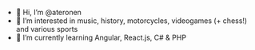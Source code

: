 - 👋 Hi, I’m @ateronen
- 👀 I’m interested in music, history, motorcycles, videogames (+ chess!) and various sports
- 🌱 I’m currently learning Angular, React.js, C# & PHP

<!---
ateronen/ateronen is a ✨ special ✨ repository because its `README.md` (this file) appears on your GitHub profile.
You can click the Preview link to take a look at your changes.
--->
